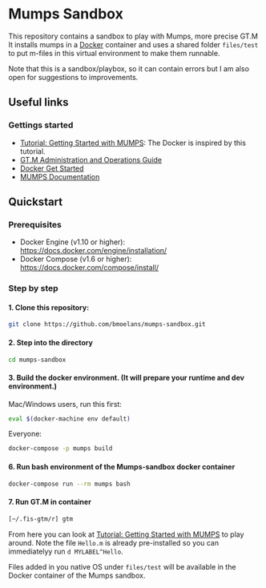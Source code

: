 # Mumps Sandbox

This repository contains a sandbox to play with Mumps, more precise GT.M
It installs mumps in a [Docker](https://www.docker.com/what-docker) container and uses
a shared folder `files/test` to put m-files in this virtual environment to make them runnable.

Note that this is a sandbox/playbox, so it can contain errors but I am also open for suggestions to improvements.

## Useful links


### Gettings started
* [Tutorial: Getting Started with MUMPS](http://www.lauradhamilton.com/tutorial-getting-started-with-mumps): The Docker is inspired by this tutorial.
* [GT.M Administration and Operations Guide](http://tinco.pair.com/bhaskar/gtm/doc/books/ao/UNIX_manual/index.html)
* [Docker Get Started](https://docs.docker.com/get-started/)
* [MUMPS Documentation](http://mumps.sourceforge.net/docs.html)


## Quickstart

### Prerequisites

* Docker Engine (v1.10 or higher): https://docs.docker.com/engine/installation/
* Docker Compose (v1.6 or higher): https://docs.docker.com/compose/install/


### Step by step

#### 1. Clone this repository:
```bash
git clone https://github.com/bmoelans/mumps-sandbox.git
```

#### 2. Step into the directory
```bash
cd mumps-sandbox
```

#### 3. Build the docker environment. (It will prepare your runtime and dev environment.)
Mac/Windows users, run this first:
```bash
eval $(docker-machine env default)
```
Everyone:
```bash
docker-compose -p mumps build
```

#### 6. Run bash environment of the Mumps-sandbox docker container
```bash
docker-compose run --rm mumps bash
```
#### 7. Run GT.M in  container
```bash
[~/.fis-gtm/r] gtm
```

From here you can look at [Tutorial: Getting Started with MUMPS](http://www.lauradhamilton.com/tutorial-getting-started-with-mumps) to play around. Note the file `Hello.m` is already pre-installed so you can immediatelyy run `d MYLABEL^Hello`.

Files added in you native OS under `files/test` will be available in the Docker container of the Mumps sandbox.
